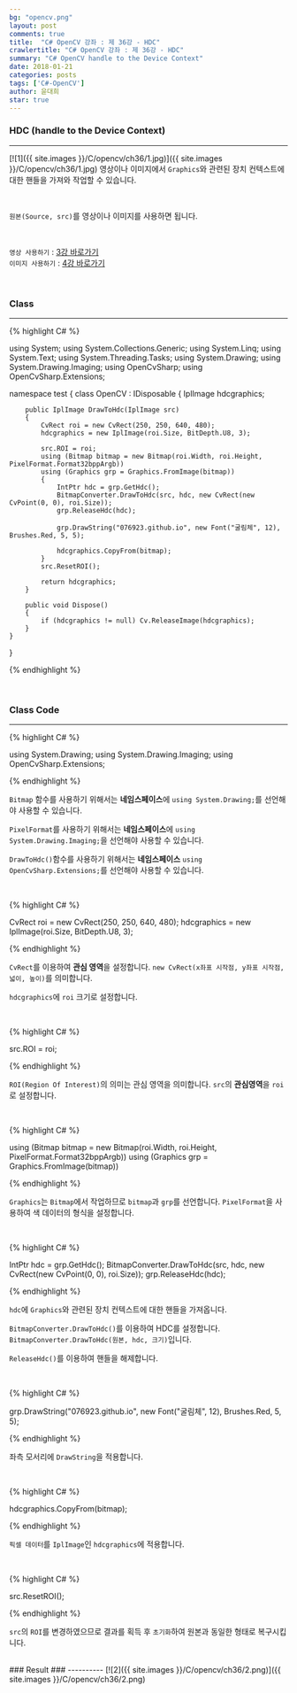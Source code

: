 ```yaml
---
bg: "opencv.png"
layout: post
comments: true
title:  "C# OpenCV 강좌 : 제 36강 - HDC"
crawlertitle: "C# OpenCV 강좌 : 제 36강 - HDC"
summary: "C# OpenCV handle to the Device Context"
date: 2018-01-21
categories: posts
tags: ['C#-OpenCV']
author: 윤대희
star: true
---
```


### HDC (handle to the Device Context) ###
----------
[![1]({{ site.images }}/C/opencv/ch36/1.jpg)]({{ site.images }}/C/opencv/ch36/1.jpg)
영상이나 이미지에서 `Graphics`와 관련된 장치 컨텍스트에 대한 핸들을 가져와 작업할 수 있습니다.

<br>

`원본(Source, src)`를 영상이나 이미지를 사용하면 됩니다.

<br>

`영상 사용하기` : [3강 바로가기][3강]
<br>
`이미지 사용하기` : [4강 바로가기][4강]

<br>

### Class ###
----------

{% highlight C# %}

using System;
using System.Collections.Generic;
using System.Linq;
using System.Text;
using System.Threading.Tasks;
using System.Drawing;
using System.Drawing.Imaging;
using OpenCvSharp;
using OpenCvSharp.Extensions;


namespace test
{
    class OpenCV : IDisposable
    {
        IplImage hdcgraphics;
            
        public IplImage DrawToHdc(IplImage src)
        {
            CvRect roi = new CvRect(250, 250, 640, 480);
            hdcgraphics = new IplImage(roi.Size, BitDepth.U8, 3);

            src.ROI = roi;
            using (Bitmap bitmap = new Bitmap(roi.Width, roi.Height, PixelFormat.Format32bppArgb))
            using (Graphics grp = Graphics.FromImage(bitmap))
            {
                IntPtr hdc = grp.GetHdc();
                BitmapConverter.DrawToHdc(src, hdc, new CvRect(new CvPoint(0, 0), roi.Size));
                grp.ReleaseHdc(hdc);

                grp.DrawString("076923.github.io", new Font("굴림체", 12), Brushes.Red, 5, 5);

                hdcgraphics.CopyFrom(bitmap);
            }
            src.ResetROI();

            return hdcgraphics;
        }
            
        public void Dispose()
        {
            if (hdcgraphics != null) Cv.ReleaseImage(hdcgraphics);
        }   
    }
}

{% endhighlight %}

<br>

### Class Code ###
----------
{% highlight C# %}

using System.Drawing;
using System.Drawing.Imaging;
using OpenCvSharp.Extensions;

{% endhighlight %}

`Bitmap` 함수를 사용하기 위해서는 **네임스페이스**에 `using System.Drawing;`를 선언해야 사용할 수 있습니다.

`PixelFormat`를 사용하기 위해서는 **네임스페이스**에 `using System.Drawing.Imaging;`을 선언해야 사용할 수 있습니다.

`DrawToHdc()`함수를 사용하기 위해서는 **네임스페이스** `using OpenCvSharp.Extensions;`를 선언해야 사용할 수 있습니다.

<br>

{% highlight C# %}

CvRect roi = new CvRect(250, 250, 640, 480);
hdcgraphics = new IplImage(roi.Size, BitDepth.U8, 3);

{% endhighlight %}

`CvRect`를 이용하여 **관심 영역**을 설정합니다. `new CvRect(x좌표 시작점, y좌표 시작점, 넓이, 높이)`를 의미합니다.

`hdcgraphics`에 `roi` 크기로 설정합니다.

<br>

{% highlight C# %}

src.ROI = roi;

{% endhighlight %}

`ROI(Region Of Interest)`의 의미는 관심 영역을 의미합니다. `src`의 **관심영역**을 `roi`로 설정합니다.

<br>

{% highlight C# %}

using (Bitmap bitmap = new Bitmap(roi.Width, roi.Height, PixelFormat.Format32bppArgb))
using (Graphics grp = Graphics.FromImage(bitmap))

{% endhighlight %}

`Graphics`는 `Bitmap`에서 작업하므로 `bitmap`과 `grp`를 선언합니다. `PixelFormat`을 사용하여 색 데이터의 형식을 설정합니다.

<br>

{% highlight C# %}

IntPtr hdc = grp.GetHdc();
BitmapConverter.DrawToHdc(src, hdc, new CvRect(new CvPoint(0, 0), roi.Size));
grp.ReleaseHdc(hdc);

{% endhighlight %}

`hdc`에 `Graphics`와 관련된 장치 컨텍스트에 대한 핸들을 가져옵니다.

`BitmapConverter.DrawToHdc()`를 이용하여 HDC를 설정합니다. `BitmapConverter.DrawToHdc(원본, hdc, 크기)`입니다.

`ReleaseHdc()`를 이용하여 핸들을 해제합니다.

<br>

{% highlight C# %}

grp.DrawString("076923.github.io", new Font("굴림체", 12), Brushes.Red, 5, 5);

{% endhighlight %}

좌측 모서리에 `DrawString`을 적용합니다.

<br>

{% highlight C# %}

hdcgraphics.CopyFrom(bitmap);

{% endhighlight %}

`픽셀 데이터`를 `IplImage`인 `hdcgraphics`에 적용합니다. 

<br>

{% highlight C# %}

src.ResetROI();

{% endhighlight %}

`src`의 `ROI`를 변경하였으므로 결과를 획득 후 `초기화`하여 원본과 동일한 형태로 복구시킵니다.

<br>
### Result ###
----------
[![2]({{ site.images }}/C/opencv/ch36/2.png)]({{ site.images }}/C/opencv/ch36/2.png)


[3강]: https://076923.github.io/posts/C-opencv-3/
[4강]: https://076923.github.io/posts/C-opencv-4/
